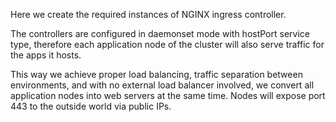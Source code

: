 Here we create the required instances of NGINX ingress controller.

The controllers are configured in daemonset mode with hostPort service type, therefore each application node of the cluster will also serve traffic for the apps it hosts.

This way we achieve proper load balancing, traffic separation between environments, and with no external load balancer involved, we convert all application nodes into web servers at the same time. Nodes will expose port 443 to the outside world via public IPs.
